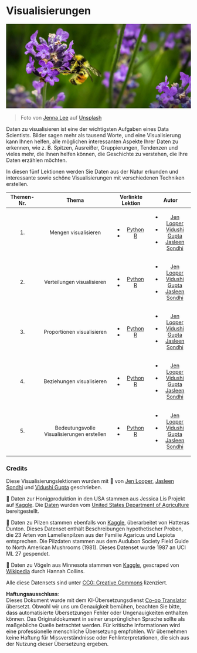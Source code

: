 <!--
CO_OP_TRANSLATOR_METADATA:
{
  "original_hash": "1441550a0d789796b2821e04f7f4cc94",
  "translation_date": "2025-08-24T22:29:01+00:00",
  "source_file": "3-Data-Visualization/README.md",
  "language_code": "de"
}
-->
# Visualisierungen

![eine Biene auf einer Lavendelblüte](../../../translated_images/bee.0aa1d91132b12e3a8994b9ca12816d05ce1642010d9b8be37f8d37365ba845cf.de.jpg)  
> Foto von <a href="https://unsplash.com/@jenna2980?utm_source=unsplash&utm_medium=referral&utm_content=creditCopyText">Jenna Lee</a> auf <a href="https://unsplash.com/s/photos/bees-in-a-meadow?utm_source=unsplash&utm_medium=referral&utm_content=creditCopyText">Unsplash</a>

Daten zu visualisieren ist eine der wichtigsten Aufgaben eines Data Scientists. Bilder sagen mehr als tausend Worte, und eine Visualisierung kann Ihnen helfen, alle möglichen interessanten Aspekte Ihrer Daten zu erkennen, wie z. B. Spitzen, Ausreißer, Gruppierungen, Tendenzen und vieles mehr, die Ihnen helfen können, die Geschichte zu verstehen, die Ihre Daten erzählen möchten.

In diesen fünf Lektionen werden Sie Daten aus der Natur erkunden und interessante sowie schöne Visualisierungen mit verschiedenen Techniken erstellen.

| Themen-Nr. | Thema | Verlinkte Lektion | Autor |
| :---------: | :---: | :---------------: | :----: |
| 1. | Mengen visualisieren | <ul> <li> [Python](09-visualization-quantities/README.md)</li>  <li>[R](../../../3-Data-Visualization/R/09-visualization-quantities) </li> </ul>|<ul> <li> [Jen Looper](https://twitter.com/jenlooper)</li><li> [Vidushi Gupta](https://github.com/Vidushi-Gupta)</li> <li>[Jasleen Sondhi](https://github.com/jasleen101010)</li></ul> |
| 2. | Verteilungen visualisieren | <ul> <li> [Python](10-visualization-distributions/README.md)</li>  <li>[R](../../../3-Data-Visualization/R/10-visualization-distributions) </li> </ul>|<ul> <li> [Jen Looper](https://twitter.com/jenlooper)</li><li> [Vidushi Gupta](https://github.com/Vidushi-Gupta)</li> <li>[Jasleen Sondhi](https://github.com/jasleen101010)</li></ul> |
| 3. | Proportionen visualisieren | <ul> <li> [Python](11-visualization-proportions/README.md)</li>  <li>[R](../../../3-Data-Visualization) </li> </ul>|<ul> <li> [Jen Looper](https://twitter.com/jenlooper)</li><li> [Vidushi Gupta](https://github.com/Vidushi-Gupta)</li> <li>[Jasleen Sondhi](https://github.com/jasleen101010)</li></ul> |
| 4. | Beziehungen visualisieren | <ul> <li> [Python](12-visualization-relationships/README.md)</li>  <li>[R](../../../3-Data-Visualization) </li> </ul>|<ul> <li> [Jen Looper](https://twitter.com/jenlooper)</li><li> [Vidushi Gupta](https://github.com/Vidushi-Gupta)</li> <li>[Jasleen Sondhi](https://github.com/jasleen101010)</li></ul> |
| 5. | Bedeutungsvolle Visualisierungen erstellen | <ul> <li> [Python](13-meaningful-visualizations/README.md)</li>  <li>[R](../../../3-Data-Visualization) </li> </ul>|<ul> <li> [Jen Looper](https://twitter.com/jenlooper)</li><li> [Vidushi Gupta](https://github.com/Vidushi-Gupta)</li> <li>[Jasleen Sondhi](https://github.com/jasleen101010)</li></ul> |

### Credits

Diese Visualisierungslektionen wurden mit 🌸 von [Jen Looper](https://twitter.com/jenlooper), [Jasleen Sondhi](https://github.com/jasleen101010) und [Vidushi Gupta](https://github.com/Vidushi-Gupta) geschrieben.

🍯 Daten zur Honigproduktion in den USA stammen aus Jessica Lis Projekt auf [Kaggle](https://www.kaggle.com/jessicali9530/honey-production). Die [Daten](https://usda.library.cornell.edu/concern/publications/rn301137d) wurden vom [United States Department of Agriculture](https://www.nass.usda.gov/About_NASS/index.php) bereitgestellt.

🍄 Daten zu Pilzen stammen ebenfalls von [Kaggle](https://www.kaggle.com/hatterasdunton/mushroom-classification-updated-dataset), überarbeitet von Hatteras Dunton. Dieses Datenset enthält Beschreibungen hypothetischer Proben, die 23 Arten von Lamellenpilzen aus der Familie Agaricus und Lepiota entsprechen. Die Pilzdaten stammen aus dem Audubon Society Field Guide to North American Mushrooms (1981). Dieses Datenset wurde 1987 an UCI ML 27 gespendet.

🦆 Daten zu Vögeln aus Minnesota stammen von [Kaggle](https://www.kaggle.com/hannahcollins/minnesota-birds), gescraped von [Wikipedia](https://en.wikipedia.org/wiki/List_of_birds_of_Minnesota) durch Hannah Collins.

Alle diese Datensets sind unter [CC0: Creative Commons](https://creativecommons.org/publicdomain/zero/1.0/) lizenziert.

**Haftungsausschluss**:  
Dieses Dokument wurde mit dem KI-Übersetzungsdienst [Co-op Translator](https://github.com/Azure/co-op-translator) übersetzt. Obwohl wir uns um Genauigkeit bemühen, beachten Sie bitte, dass automatisierte Übersetzungen Fehler oder Ungenauigkeiten enthalten können. Das Originaldokument in seiner ursprünglichen Sprache sollte als maßgebliche Quelle betrachtet werden. Für kritische Informationen wird eine professionelle menschliche Übersetzung empfohlen. Wir übernehmen keine Haftung für Missverständnisse oder Fehlinterpretationen, die sich aus der Nutzung dieser Übersetzung ergeben.